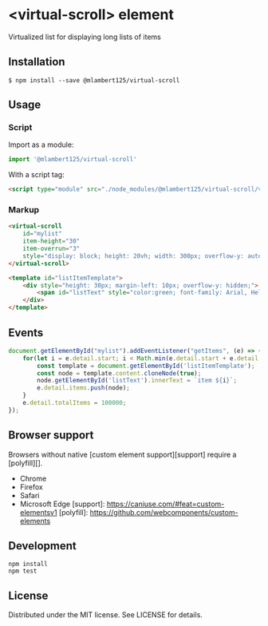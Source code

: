 # &lt;virtual-scroll&gt; element

Virtualized list for displaying long lists of items

## Installation

```
$ npm install --save @mlambert125/virtual-scroll
```

## Usage

### Script

Import as a module:

```js
import '@mlambert125/virtual-scroll'
```

With a script tag:

```html
<script type="module" src="./node_modules/@mlambert125/virtual-scroll/virtual-scroll.js">
```
### Markup
```html
<virtual-scroll 
    id="mylist"             
    item-height="30" 
    item-overrun="3" 
    style="display: block; height: 20vh; width: 300px; overflow-y: auto; border: 1px solid gray;">
</virtual-scroll>    

<template id="listItemTemplate">
    <div style="height: 30px; margin-left: 10px; overflow-y: hidden;">
        <span id="listText" style="color:green; font-family: Arial, Helvetica, sans-serif"></span>
    </div>
</template>
```
## Events
```js
document.getElementById("mylist").addEventListener("getItems", (e) => {
    for(let i = e.detail.start; i < Math.min(e.detail.start + e.detail.count, 100000); i++) { 
        const template = document.getElementById('listItemTemplate');
        const node = template.content.cloneNode(true);
        node.getElementById('listText').innerText = `item ${i}`;
        e.detail.items.push(node);
    }
    e.detail.totalItems = 100000;
});

```
## Browser support
Browsers without native [custom element support][support] require a [polyfill][].
- Chrome
- Firefox
- Safari
- Microsoft Edge
[support]: https://caniuse.com/#feat=custom-elementsv1
[polyfill]: https://github.com/webcomponents/custom-elements
## Development
```
npm install
npm test
```
## License
Distributed under the MIT license. See LICENSE for details.
